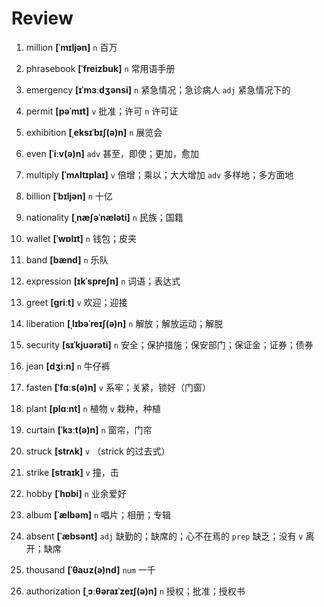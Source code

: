 # Review
1. million **[ˈmɪljən]** `n` 百万

2. phrasebook **[ˈfreizbuk]** `n` 常用语手册

3. emergency **[ɪˈmɜːdʒənsi]** `n` 紧急情况；急诊病人 `adj` 紧急情况下的

4. permit **[pəˈmɪt]** `v` 批准；许可 `n` 许可证

5. exhibition **[ˌeksɪˈbɪʃ(ə)n]** `n` 展览会

6. even **[ˈiːv(ə)n]** `adv` 甚至，即使；更加，愈加

7. multiply **[ˈmʌltɪplaɪ]** `v` 倍增；乘以；大大增加 `adv` 多样地；多方面地

8. billion **[ˈbɪljən]** `n` 十亿

9. nationality **[ˌnæʃəˈnæləti]** `n` 民族；国籍

10. wallet **[ˈwɒlɪt]** `n` 钱包；皮夹

11. band **[bænd]** `n` 乐队

12. expression **[ɪkˈspreʃn]** `n` 词语；表达式

13. greet **[ɡriːt]** `v` 欢迎；迎接

14. liberation **[ˌlɪbəˈreɪʃ(ə)n]** `n` 解放；解放运动；解脱

15. security **[sɪˈkjʊərəti]** `n` 安全；保护措施；保安部门；保证金；证券；债券

16. jean **[dʒiːn]** `n` 牛仔裤

17. fasten **[ˈfɑːs(ə)n]** `v` 系牢；关紧，锁好（门窗）

18. plant **[plɑːnt]** `n` 植物 `v` 栽种，种植

19. curtain **[ˈkɜːt(ə)n]** `n` 窗帘，门帘

20. struck **[strʌk]** `v` （strick 的过去式）

21. strike **[straɪk]** `v` 撞，击

22. hobby **[ˈhɒbi]** `n` 业余爱好

23. album **[ˈælbəm]** `n` 唱片；相册；专辑

24. absent **[ˈæbsənt]** `adj` 缺勤的；缺席的；心不在焉的 `prep` 缺乏；没有 `v` 离开；缺席

25. thousand **[ˈθaʊz(ə)nd]** `num` 一千

26. authorization **[ˌɔːθəraɪˈzeɪʃ(ə)n]** `n` 授权；批准；授权书

